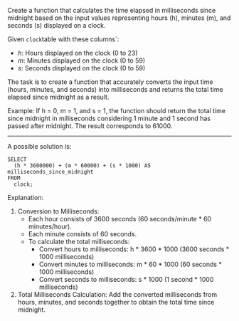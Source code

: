 Create a function that calculates the time elapsed in milliseconds since midnight based on the input values representing hours (h), minutes (m), and seconds (s) displayed on a clock.

Given `clock`table with these columns`:
* *h*: Hours displayed on the clock (0 to 23)
* *m*: Minutes displayed on the clock (0 to 59)
* *s*: Seconds displayed on the clock (0 to 59)

The task is to create a function that accurately converts the input time (hours, minutes, and seconds) into milliseconds and returns the total time elapsed since midnight as a result.

Example:
If h = 0, m = 1, and s = 1, the function should return the total time since midnight in milliseconds considering 1 minute and 1 second has passed after midnight.  The result corresponds to 61000.

-------------------------------------------
A possible solution is:

```
SELECT 
  (h * 3600000) + (m * 60000) + (s * 1000) AS milliseconds_since_midnight
FROM 
  clock;
```
 

Explanation:

1) Conversion to Milliseconds:
    * Each hour consists of 3600 seconds (60 seconds/minute * 60 minutes/hour).
    * Each minute consists of 60 seconds.
    * To calculate the total milliseconds:
        * Convert hours to milliseconds: h * 3600 * 1000 (3600 seconds * 1000 milliseconds)
        * Convert minutes to milliseconds: m * 60 * 1000 (60 seconds * 1000 milliseconds)
        * Convert seconds to milliseconds: s * 1000 (1 second * 1000 milliseconds)
2) Total Milliseconds Calculation:
Add the converted milliseconds from hours, minutes, and seconds together to obtain the total time since midnight.